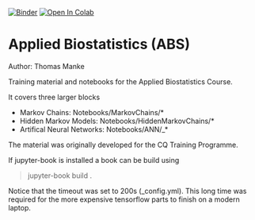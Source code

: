 [![Binder](https://mybinder.org/badge_logo.svg)](https://mybinder.org/v2/gh/thomasmanke/ABS.git/HEAD)
[![Open In Colab](https://colab.research.google.com/assets/colab-badge.svg)](https://colab.research.google.com/github/thomasmanke/ABS/)

# **Applied Biostatistics (ABS)**
Author: Thomas Manke
 

Training material and notebooks for the Applied Biostatistics Course.

It covers three larger blocks

* Markov Chains: Notebooks/MarkovChains/*
* Hidden Markov Models: Notebooks/HiddenMarkovChains/*
* Artifical Neural Networks: Notebooks/ANN/_*

The material was originally developed for the CQ Training Programme.

If jupyter-book is installed a book can be build using
> jupyter-book build .

Notice that the timeout was set to 200s (_config.yml).
This long time was required for the more expensive tensorflow parts to finish on a modern laptop.

```{tableofcontents}
```